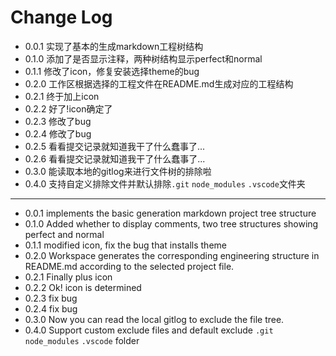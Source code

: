 # Change Log

* 0.0.1 实现了基本的生成markdown工程树结构
* 0.1.0 添加了是否显示注释，两种树结构显示perfect和normal
* 0.1.1 修改了icon，修复安装选择theme的bug
* 0.2.0 工作区根据选择的工程文件在README.md生成对应的工程结构
* 0.2.1 终于加上icon
* 0.2.2 好了!icon确定了
* 0.2.3 修改了bug
* 0.2.4 修改了bug
* 0.2.5 看看提交记录就知道我干了什么蠢事了...
* 0.2.6 看看提交记录就知道我干了什么蠢事了...
* 0.3.0 能读取本地的gitlog来进行文件树的排除啦
* 0.4.0 支持自定义排除文件并默认排除`.git` `node_modules` `.vscode`文件夹
***
* 0.0.1 implements the basic generation markdown project tree structure
* 0.1.0 Added whether to display comments, two tree structures showing perfect and normal
* 0.1.1 modified icon, fix the bug that installs theme
* 0.2.0 Workspace generates the corresponding engineering structure in README.md according to the selected project file.
* 0.2.1 Finally plus icon
* 0.2.2 Ok! icon is determined
* 0.2.3 fix bug
* 0.2.4 fix bug
* 0.3.0 Now you can read the local gitlog to exclude the file tree.
* 0.4.0 Support custom exclude files and default exclude `.git` `node_modules` `.vscode` folder
